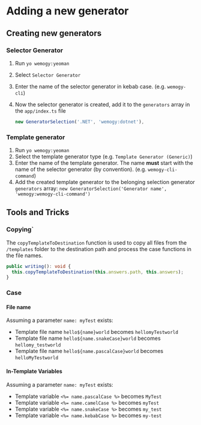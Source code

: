# Adding a new generator


## Creating new generators

### Selector Generator

1. Run `yo wemogy:yeoman`
1. Select `Selector Generator`
1. Enter the name of the selector generator in kebab case. (e.g. `wemogy-cli`)
1. Now the selector generator is created, add it to the `generators` array in the `app/index.ts` file

    ```typescript
    new GeneratorSelection('.NET', 'wemogy:dotnet'),
    ```

### Template generator

1. Run `yo wemogy:yeoman`
1. Select the template generator type (e.g. `Template Generator (Generic)`)
1. Enter the name of the template generator. The name **must** start with the name of the selector generator (by convention). (e.g. `wemogy-cli-command`)
1. Add the created template generator to the belonging selection generator `generators` array: `new GeneratorSelection('Generator name', 'wemogy:wemogy-cli-command')`

## Tools and Tricks

### Copying`

The `copyTemplateToDestination` function is used to copy all files from the `/templates` folder to the destination path and process the case functions in the file names.

```typescript
public writing(): void {
  this.copyTemplateToDestination(this.answers.path, this.answers);
}
```

### Case

#### File name

Assuming a parameter `name: myTest` exists:

- Template file name `hello${name}world` becomes `hellomyTestworld`
- Template file name `hello${name.snakeCase}world` becomes `hellomy_testworld`
- Template file name `hello${name.pascalCase}world` becomes `helloMyTestworld`

#### In-Template Variables

Assuming a parameter `name: myTest` exists:

- Template variable `<%= name.pascalCase %>` becomes `MyTest`
- Template variable `<%= name.camelCase %>` becomes `myTest`
- Template variable `<%= name.snakeCase %>` becomes `my_test`
- Template variable `<%= name.kebabCase %>` becomes `my-test`
